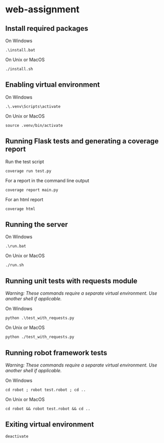 # web-assignment

## Install required packages
On Windows
```shell
.\install.bat
```

On Unix or MacOS
```shell
./install.sh
```

## Enabling virtual environment
On Windows
```shell
.\.venv\Scripts\activate
```

On Unix or MacOS
```shell
source .venv/bin/activate
```

## Running Flask tests and generating a coverage report
Run the test script
```shell
coverage run test.py
```

For a report in the command line output
```shell
coverage report main.py
```

For an html report
```shell
coverage html
```

## Running the server
On Windows
```shell
.\run.bat
```

On Unix or MacOS
```shell
./run.sh
```

## Running unit tests with requests module
*Warning: These commands require a separate virtual environment. Use another shell if applicable.*

On Windows
```shell
python .\test_with_requests.py
```

On Unix or MacOS
```shell
python ./test_with_requests.py
```

## Running robot framework tests
*Warning: These commands require a separate virtual environment. Use another shell if applicable.*

On Windows
```shell
cd robot ; robot test.robot ; cd ..
```

On Unix or MacOS
```shell
cd robot && robot test.robot && cd ..
```

## Exiting virtual environment
```shell
deactivate
```
